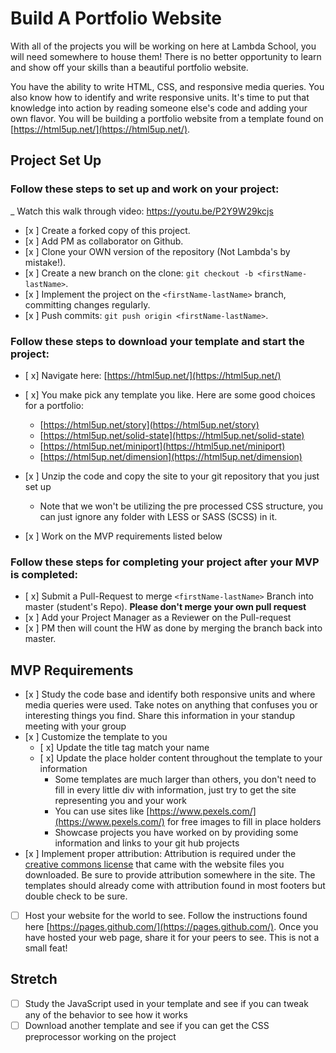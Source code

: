 # Build A Portfolio Website

With all of the projects you will be working on here at Lambda School, you will need somewhere to house them!  There is no better opportunity to learn and show off your skills than a beautiful portfolio website.  

You have the ability to write HTML, CSS, and responsive media queries.  You also know how to identify and write responsive units.  It's time to put that knowledge into action by reading someone else's code and adding your own flavor.  You will be building a portfolio website from a template found on [https://html5up.net/](https://html5up.net/).

## Project Set Up

### Follow these steps to set up and work on your project:

_ Watch this walk through video:  https://youtu.be/P2Y9W29kcjs

- [x ] Create a forked copy of this project.
- [x ] Add PM as collaborator on Github.
- [x ] Clone your OWN version of the repository (Not Lambda's by mistake!).
- [x ] Create a new branch on the clone: `git checkout -b <firstName-lastName>`.
- [x ] Implement the project on the `<firstName-lastName>` branch, committing changes regularly.
- [x ] Push commits: `git push origin <firstName-lastName>`.

### Follow these steps to download your template and start the project:

- [ x] Navigate here: [https://html5up.net/](https://html5up.net/)
- [ x] You make pick any template you like.  Here are some good choices for a portfolio:
	- [https://html5up.net/story](https://html5up.net/story)
	- [https://html5up.net/solid-state](https://html5up.net/solid-state)
	- [https://html5up.net/miniport](https://html5up.net/miniport)
	- [https://html5up.net/dimension](https://html5up.net/dimension)

- [x ] Unzip the code and copy the site to your git repository that you just set up
  * Note that we won't be utilizing the pre processed CSS structure, you can just ignore any folder with LESS or SASS (SCSS) in it.
- [x ] Work on the MVP requirements listed below

### Follow these steps for completing your project after your MVP is completed:

- [ x] Submit a Pull-Request to merge `<firstName-lastName>` Branch into master (student's Repo). **Please don't merge your own pull request**
- [x ] Add your Project Manager as a Reviewer on the Pull-request
- [x ] PM then will count the HW as done by merging the branch back into master.

## MVP Requirements

- [x ] Study the code base and identify both responsive units and where media queries were used.  Take notes on anything that confuses you or interesting things you find.  Share this information in your standup meeting with your group
- [x ] Customize the template to you 
	- [ x] Update the title tag match your name
	- [ x] Update the place holder content throughout the template to your information
		* Some templates are much larger than others, you don't need to fill in every little div with information, just try to get the site representing you and your work 
		* You can use sites like [https://www.pexels.com/](https://www.pexels.com/) for free images to fill in place holders
		* Showcase projects you have worked on by providing some information and links to your git hub projects
- [x ] Implement proper attribution: Attribution is required under the [creative commons license](https://html5up.net/license) that came with the website files you downloaded.  Be sure to provide attribution somewhere in the site.  The templates should already come with attribution found in most footers but double check to be sure.
- [ ] Host your website for the world to see. Follow the instructions found here [https://pages.github.com/](https://pages.github.com/).  Once you have hosted your web page, share it for your peers to see.  This is not a small feat!

## Stretch

- [ ] Study the JavaScript used in your template and see if you can tweak any of the behavior to see how it works
- [ ] Download another template and see if you can get the CSS preprocessor working on the project